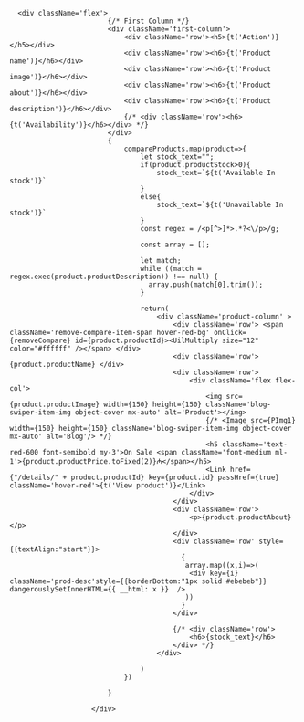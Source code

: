       <div className='flex'>
                            {/* First Column */}
                            <div className='first-column'>
                                <div className='row'><h5>{t('Action')}</h5></div>
                                <div className='row'><h6>{t('Product name')}</h6></div>
                                <div className='row'><h6>{t('Product image')}</h6></div>
                                <div className='row'><h6>{t('Product about')}</h6></div>
                                <div className='row'><h6>{t('Product description')}</h6></div>
                                {/* <div className='row'><h6>{t('Availability')}</h6></div> */}
                            </div>
                            {
                                compareProducts.map(product=>{
                                    let stock_text="";
                                    if(product.productStock>0){
                                        stock_text=`${t('Available In stock')}`  
                                    }
                                    else{
                                        stock_text=`${t('Unavailable In stock')}` 
                                    }
                                    const regex = /<p[^>]*>.*?<\/p>/g;

                                    const array = [];
                                    
                                    let match;
                                    while ((match = regex.exec(product.productDescription)) !== null) {
                                      array.push(match[0].trim());
                                    }
                                    
                                    return(
                                        <div className='product-column' >
                                            <div className='row'> <span className='remove-compare-item-span hover-red-bg' onClick={removeCompare} id={product.productId}><UilMultiply size="12" color="#ffffff" /></span> </div>
                                            <div className='row'> {product.productName} </div>
                                            <div className='row'>
                                                <div className='flex flex-col'>
                                                    <img src={product.productImage} width={150} height={150} className='blog-swiper-item-img object-cover mx-auto' alt='Product'></img>
                                                    {/* <Image src={PImg1} width={150} height={150} className='blog-swiper-item-img object-cover mx-auto' alt='Blog'/> */}
                                                    <h5 className='text-red-600 font-semibold my-3'>On Sale <span className='font-medium ml-1'>{product.productPrice.toFixed(2)}₼</span></h5>
                                                    <Link href={"/details/" + product.productId} key={product.id} passHref={true} className='hover-red'>{t('View product')}</Link>
                                                </div>
                                            </div>
                                            <div className='row'>
                                                <p>{product.productAbout}</p>
                                            </div>
                                            <div className='row' style={{textAlign:"start"}}>
                                              {
                                               array.map((x,i)=>(
                                                <div key={i} className='prod-desc'style={{borderBottom:"1px solid #ebebeb"}} dangerouslySetInnerHTML={{ __html: x }}  />
                                               ))
                                              }
                                            </div>
                                            
                                            {/* <div className='row'>
                                                <h6>{stock_text}</h6>
                                            </div> */}
                                        </div>
                                      
                                    )
                                })

                            }
                            
                        </div>